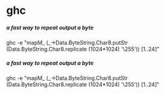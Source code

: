 # ghc

##### a fast way to repeat output a byte

   ghc  -e "mapM_ (\_->Data.ByteString.Char8.putStr (Data.ByteString.Char8.replicate (1024*1024) '\\255')) [1..24]"

##### a fast way to repeat output a byte

   ghc  -e "mapM_ (\_->Data.ByteString.Char8.putStr (Data.ByteString.Char8.replicate (1024*1024) '\\255')) [1..24]"
